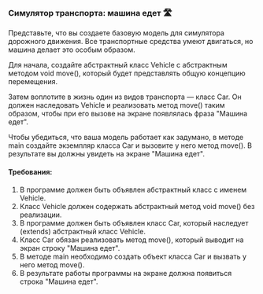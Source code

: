 
### Симулятор транспорта: машина едет 🛣️

Представьте, что вы создаете базовую модель для симулятора дорожного движения. Все транспортные средства умеют двигаться, но машина делает это особым образом.

Для начала, создайте абстрактный класс Vehicle с абстрактным методом void move(), который будет представлять общую концепцию перемещения.

Затем воплотите в жизнь один из видов транспорта — класс Car. Он должен наследовать Vehicle и реализовать метод move() таким образом, чтобы при его вызове на экране появлялась фраза "Машина едет".

Чтобы убедиться, что ваша модель работает как задумано, в методе main создайте экземпляр класса Car и вызовите у него метод move(). В результате вы должны увидеть на экране "Машина едет".

#### Требования:
1. В программе должен быть объявлен абстрактный класс с именем Vehicle.
2. Класс Vehicle должен содержать абстрактный метод void move() без реализации.
3. В программе должен быть объявлен класс Car, который наследует (extends) абстрактный класс Vehicle.
4. Класс Car обязан реализовать метод move(), который выводит на экран строку "Машина едет".
5. В методе main необходимо создать объект класса Car и вызвать у него метод move().
6. В результате работы программы на экране должна появиться строка "Машина едет".